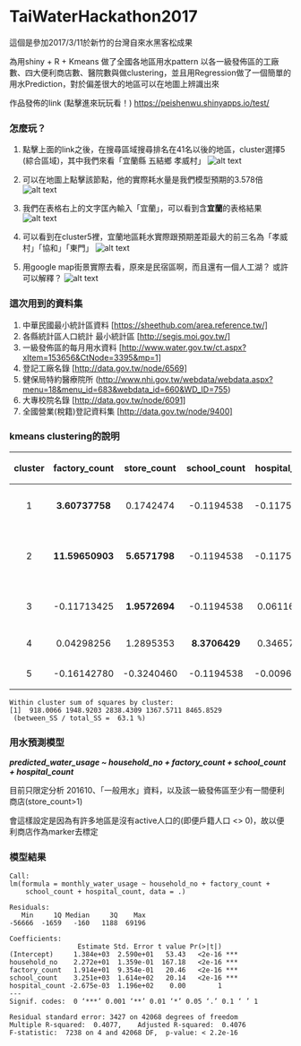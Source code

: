 # TaiWaterHackathon2017

這個是參加2017/3/11於新竹的台灣自來水黑客松成果

為用shiny + R + Kmeans 做了全國各地區用水pattern 以各一級發佈區的工廠數、四大便利商店數、醫院數與做clustering，並且用Regression做了一個簡單的用水Prediction，對於偏差很大的地區可以在地圖上辨識出來


作品發佈的link (點擊進來玩玩看！)
https://peishenwu.shinyapps.io/test/

### 怎麼玩？
1. 點擊上面的link之後，在搜尋區域搜尋排名在41名以後的地區，cluster選擇5 (綜合區域)，其中我們來看「宜蘭縣 五結鄉	孝威村」
![alt text](https://github.com/peishenwu/TaiWaterHackathon2017/blob/master/tutorial_img/01.png)

2. 可以在地圖上點擊該節點，他的實際耗水量是我們模型預期的3.578倍
![alt text](https://github.com/peishenwu/TaiWaterHackathon2017/blob/master/tutorial_img/02.png)

3. 我們在表格右上的文字匡內輸入「宜蘭」，可以看到含**宜蘭**的表格結果
![alt text](https://github.com/peishenwu/TaiWaterHackathon2017/blob/master/tutorial_img/03.png)

4. 可以看到在cluster5裡，宜蘭地區耗水實際跟預期差距最大的前三名為「孝威村」「協和」「東門」
![alt text](https://github.com/peishenwu/TaiWaterHackathon2017/blob/master/tutorial_img/04.png)

5. 用google map街景實際去看，原來是民宿區啊，而且還有一個人工湖？ 或許可以解釋？
![alt text](https://github.com/peishenwu/TaiWaterHackathon2017/blob/master/tutorial_img/05.png)

### 這次用到的資料集
1. 中華民國最小統計區資料 [https://sheethub.com/area.reference.tw/]
2. 各縣統計區人口統計 最小統計區 [http://segis.moi.gov.tw/]
3. 一級發佈區的每月用水資料 [http://www.water.gov.tw/ct.aspx?xItem=153656&CtNode=3395&mp=1]
4. 登記工廠名錄 [http://data.gov.tw/node/6569]
5. 健保局特約醫療院所 (http://www.nhi.gov.tw/webdata/webdata.aspx?menu=18&menu_id=683&webdata_id=660&WD_ID=755)
6. 大專校院名錄 [http://data.gov.tw/node/6091]
7. 全國營業(稅籍)登記資料集 [http://data.gov.tw/node/9400]

### kmeans clustering的說明

cluster|factory_count|store_count|school_count|hospital_count|判讀
:---:|:---:|:---:|:---:|:---:|:---:
1|**3.60737758**|0.1742474|-0.1194538|-0.117541236|工廠區
2|**11.59650903**|**5.6571798**|-0.1194538|-0.117541236|工商混合
3|-0.11713425 |  **1.9572694**   |-0.1194538   | 0.061163915| 商業區
4| 0.04298256 |  1.2895353 |   **8.3706429**   | 0.346578982| 校區
5|-0.16142780 | -0.3240460 |  -0.1194538   |-0.009639229| 綜合

```
Within cluster sum of squares by cluster:
[1]  918.0066 1948.9203 2838.4309 1367.5711 8465.8529
 (between_SS / total_SS =  63.1 %)
```

### 用水預測模型

_**predicted_water_usage ~ household_no + factory_count + school_count + hospital_count**_

目前只限定分析 201610、「一般用水」資料，以及該一級發佈區至少有一間便利商店(store_count>1)

會這樣設定是因為有許多地區是沒有active人口的(即便戶籍人口 <> 0)，故以便利商店作為marker去標定

### 模型結果
```
Call:
lm(formula = monthly_water_usage ~ household_no + factory_count + 
    school_count + hospital_count, data = .)

Residuals:
   Min     1Q Median     3Q    Max 
-56666  -1659   -160   1188  69196 

Coefficients:
                 Estimate Std. Error t value Pr(>|t|)    
(Intercept)     1.384e+03  2.590e+01   53.43   <2e-16 ***
household_no    2.272e+01  1.359e-01  167.18   <2e-16 ***
factory_count   1.914e+01  9.354e-01   20.46   <2e-16 ***
school_count    3.251e+03  1.614e+02   20.14   <2e-16 ***
hospital_count -2.675e-03  1.196e+02    0.00        1    
---
Signif. codes:  0 ‘***’ 0.001 ‘**’ 0.01 ‘*’ 0.05 ‘.’ 0.1 ‘ ’ 1

Residual standard error: 3427 on 42068 degrees of freedom
Multiple R-squared:  0.4077,	Adjusted R-squared:  0.4076 
F-statistic:  7238 on 4 and 42068 DF,  p-value: < 2.2e-16
```


